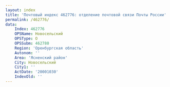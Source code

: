 ```yaml
---
layout: index
title: 'Почтовый индекс 462776: отделение почтовой связи Почты России'
permalink: /462776/
data:
    Index: 462776
    OPSName: Новосельский
    OPSType: О
    OPSSubm: 462780
    Region: 'Оренбургская область'
    Autonom: ''
    Area: 'Ясненский район'
    City: Новосельский
    City1: ''
    ActDate: '20001030'
    IndexOld: ''
---
```

